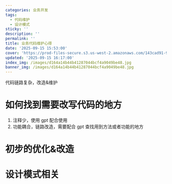 ```yaml
---
categories: 业务开发
tags:
  - 代码维护
  - 设计模式
sticky: ''
description: ''
permalink: ''
title: 业务代码维护心得
date: '2025-09-15 15:53:00'
cover: 'https://prod-files-secure.s3.us-west-2.amazonaws.com/143cad91-961b-48b0-82dc-78fbb6eb5abe/9ec24cc6-bb37-4769-af13-e0541baa63f1/wallhaven-218wwx.jpg?X-Amz-Algorithm=AWS4-HMAC-SHA256&X-Amz-Content-Sha256=UNSIGNED-PAYLOAD&X-Amz-Credential=ASIAZI2LB466RNCZADRK%2F20250917%2Fus-west-2%2Fs3%2Faws4_request&X-Amz-Date=20250917T170044Z&X-Amz-Expires=3600&X-Amz-Security-Token=IQoJb3JpZ2luX2VjEDAaCXVzLXdlc3QtMiJGMEQCIGHApIZqHYhQRUd5VnaVBtY%2F98Hcc3MS4bAPPgg9f%2Be6AiAo%2FyhkTtKGbiyqwsyqUbSDq%2FUxIz4LhQTdsgyg9T5gJCqIBAip%2F%2F%2F%2F%2F%2F%2F%2F%2F%2F8BEAAaDDYzNzQyMzE4MzgwNSIMXGJ5xFPBiv6Jegr2KtwD%2F6JSuX1jtKbvFyj79F0lYcOy9kx5XdSm3%2FzeUm1QxXNFwFMQHLCargYcSYkkFNSYcE7s2NKOa2dTQrk9i8GbK12ceIkS8R5UE8tkH3Aivq%2FXAiicCA2UUG127qKPbKgpKiIG%2BgAK92hhSjG9eapOf41rPmOYwMSgoQMy0C90gMiLjARFccgY28YXk%2BV4PEyUnuFzht03Zs%2B1J1oJBmwjmRxtyA3Rp4xttGGNEyFXayOP8B2ptDfPpZnmtsgoFwqQ1ajaP7VKO46PBa46qtifM%2Bi16ymiVIWioGFKU3ShMpGN2nda5UG%2BmjmjKPmAzxHHoAQ3SCzTYhTkJQyNhNxOSh7WU2IC2aWgIVNZNMGnC3oXJxeFAJG1Dc3G3rmR5J0%2BpduClGcKjtvssKxmnYXxUCsiQYoSPH2L0dHutyvQ7eqKrXfwgKQMxCNUG%2BmBijEkTo52FwxsjFHi5irVmQbgm%2BJAQKb4S%2BUFZGOlwVi8hDfEE37ong5cL1XxcDqzsx%2Bunw6esA3CQBzqWoA9tM9UajAALTIw%2FsFkkSb4X2fCW%2FVTSNfNQvSctgT5ZKDPxLxVvFZuRzEvb2Tk0xhf7VVW5RkvzcFMLWEBgZBEi16E%2BdxDFih4G%2FYcWzJBO04wnqyrxgY6pgHl5h19K829lH4NmrqmuPE40HumPteLdlJJQP69UOlBWoDh63pYsK8o%2BagyUAm2Ri7YJu1m1GlUcOnCXU2X%2B0yOjs7RHMyhSv0EPeZzFsNWBRFzu33eA2JJjP9p%2B4JE3zT0XBGL9uE%2FOYMYHd5957EbdHQ2Y8mb3ICxXTFB5ocksPr8DvAQMw5ACSL99NCbcCdEp6ISOI%2FvDsfKJSHLprQ9bwDC5OJx&X-Amz-Signature=50cbb0f8124cb58403ed2c289220953df36b384090d89c44ffde579f8a5dbc5e&X-Amz-SignedHeaders=host&x-amz-checksum-mode=ENABLED&x-id=GetObject'
updated: '2025-09-15 16:17:00'
index_img: /images/d164a14b44b41287044bcf4a9049be48.jpg
banner_img: /images/d164a14b44b41287044bcf4a9049be48.jpg
---
```


代码链路复杂，改造&维护


# 如何找到需要改写代码的地方

1. 注释少，使用 gpt 配合使用
2. 功能耦合，链路改造，需要配合 gpt 查找用到方法或者功能的地方

# 初步的优化&改造


# 设计模式相关

